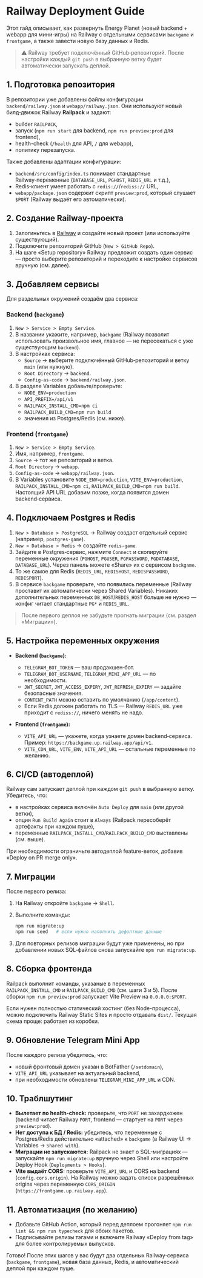 # Railway Deployment Guide

Этот гайд описывает, как развернуть Energy Planet (новый backend + webapp для мини-игры) на Railway с отдельными сервисами `backgame` и `frontgame`, а также завести новую базу данных и Redis.

> ⚠️ Railway требует подключённый GitHub‑репозиторий. После настройки каждый `git push` в выбранную ветку будет автоматически запускать деплой.

## 1. Подготовка репозитория

В репозитории уже добавлены файлы конфигурации `backend/railway.json` и `webapp/railway.json`. Они используют новый билд‑движок Railway **Railpack** и задают:

- builder `RAILPACK`,
- запуск (`npm run start` для backend, `npm run preview:prod` для frontend),
- health-check (`/health` для API, `/` для webapp),
- политику перезапуска.

Также добавлены адаптации конфигурации:

- `backend/src/config/index.ts` понимает стандартные Railway‑переменные (`DATABASE_URL`, `PGHOST`, `REDIS_URL` и т.д.),
- Redis‑клиент умеет работать с `redis://`/`rediss://` URL,
- `webapp/package.json` содержит скрипт `preview:prod`, который слушает `$PORT` (Railway выдаёт его автоматически).

## 2. Создание Railway‑проекта

1. Залогиньтесь в [Railway](https://railway.app/) и создайте новый проект (или используйте существующий).
2. Подключите репозиторий GitHub (`New > GitHub Repo`).
3. На шаге «Setup repository» Railway предложит создать один сервис — просто выберите репозиторий и переходите к настройке сервисов вручную (см. далее).

## 3. Добавляем сервисы

Для раздельных окружений создаём два сервисa:

### Backend (`backgame`)

1. `New > Service > Empty Service`.
2. В названии укажите, например, `backgame` (Railway позволит использовать произвольное имя, главное — не пересекаться с уже существующим `backend`).
3. В настройках сервиса:
   - `Source` → выберите подключённый GitHub‑репозиторий и ветку `main` (или нужную).
   - `Root Directory` → `backend`.
   - `Config-as-code` → `backend/railway.json`.
4. В разделе Variables добавьте/проверьте:
   - `NODE_ENV=production`
   - `API_PREFIX=/api/v1`
   - `RAILPACK_INSTALL_CMD=npm ci`
   - `RAILPACK_BUILD_CMD=npm run build`
   - значения из Postgres/Redis (см. ниже).

### Frontend (`frontgame`)

1. `New > Service > Empty Service`.
2. Имя, например, `frontgame`.
3. `Source` → тот же репозиторий и ветка.
4. `Root Directory` → `webapp`.
5. `Config-as-code` → `webapp/railway.json`.
6. В Variables установите `NODE_ENV=production`, `VITE_ENV=production`, `RAILPACK_INSTALL_CMD=npm ci`, `RAILPACK_BUILD_CMD=npm run build`. Настоящий API URL добавим позже, когда появится домен backend‑сервиса.

## 4. Подключаем Postgres и Redis

1. `New > Database > PostgreSQL` → Railway создаст отдельный сервис (например, `postgres-game`).
2. `New > Database > Redis` → создайте `redis-game`.
3. Зайдите в Postgres‑сервис, нажмите `Connect` и скопируйте переменные окружения (`PGHOST`, `PGUSER`, `PGPASSWORD`, `PGDATABASE`, `DATABASE_URL`). Через панель можете «Share» их с сервисом `backgame`.
4. То же самое для Redis (`REDIS_URL`, `REDISHOST`, `REDISPASSWORD`, `REDISPORT`).
5. В сервисе `backgame` проверьте, что появились переменные (Railway проставит их автоматически через Shared Variables). Никаких дополнительных переменных `DB_HOST`/`REDIS_HOST` больше не нужно — конфиг читает стандартные `PG*` и `REDIS_URL`.

> После первого деплоя не забудьте прогнать миграции (см. раздел «Миграции»).

## 5. Настройка переменных окружения

- **Backend (`backgame`):**
  - `TELEGRAM_BOT_TOKEN` — ваш продакшен‑бот.
  - `TELEGRAM_BOT_USERNAME`, `TELEGRAM_MINI_APP_URL` — по необходимости.
  - `JWT_SECRET`, `JWT_ACCESS_EXPIRY`, `JWT_REFRESH_EXPIRY` — задайте безопасные значения.
  - `CONTENT_PATH` можно оставить по умолчанию (`/app/content`).
  - Если Redis должен работать по TLS — Railway `REDIS_URL` уже приходит с `rediss://`, ничего менять не надо.

- **Frontend (`frontgame`):**
  - `VITE_API_URL` — укажете, когда узнаете домен backend‑сервиса. Пример: `https://backgame.up.railway.app/api/v1`.
  - `VITE_CDN_URL`, `VITE_ENV`, `VITE_API_URL` — остальные переменные по желанию.

## 6. CI/CD (автодеплой)

Railway сам запускает деплой при каждом `git push` в выбранную ветку. Убедитесь, что:

- в настройках сервиса включён `Auto Deploy` для `main` (или другой ветки),
- опция `Run Build Again` стоит в `Always` (Railpack пересоберёт артефакты при каждом пуше),
- переменные `RAILPACK_INSTALL_CMD`/`RAILPACK_BUILD_CMD` выставлены (см. выше).

При необходимости ограничьте автодеплой feature-веток, добавив «Deploy on PR merge only».

## 7. Миграции

После первого релиза:

1. На Railway откройте `backgame` → `Shell`.
2. Выполните команды:

   ```bash
   npm run migrate:up
   npm run seed   # если нужно наполнить дефолтные данные
   ```

3. Для повторных релизов миграции будут уже применены, но при добавлении новых SQL‑файлов снова запускайте `npm run migrate:up`.

## 8. Сборка фронтенда

Railpack выполнит команды, указаные в переменных `RAILPACK_INSTALL_CMD` и `RAILPACK_BUILD_CMD` (см. шаги 3 и 5). После сборки `npm run preview:prod` запускает Vite Preview на `0.0.0.0:$PORT`.

Если нужен полностью статический хостинг (без Node-процесса), можно подключить Railway Static Sites и просто отдавать `dist/`. Текущая схема проще: работает из коробки.

## 9. Обновление Telegram Mini App

После каждого релиза убедитесь, что:

- новый фронтовый домен указан в BotFather (`/setdomain`),
- `VITE_API_URL` указывает на актуальный backend,
- при необходимости обновлены `TELEGRAM_MINI_APP_URL` и CDN.

## 10. Траблшутинг

- **Вылетает по health-check:** проверьте, что `PORT` не захардкожен (backend читает Railway `PORT`, frontend — стартует на `PORT` через `preview:prod`).
- **Нет доступа к БД / Redis:** убедитесь, что переменные с Postgres/Redis действительно «attached» к `backgame` (в Railway UI → Variables → `Shared with`).
- **Миграции не запускаются:** Railpack не знает о SQL-миграциях — запускайте `npm run migrate:up` вручную через Shell или настройте Deploy Hook (`Deployments > Hooks`).
- **Vite выдаёт CORS:** проверьте `VITE_API_URL` и CORS на backend (`config.cors.origin`). На Railway можно задать список разрешённых origins через переменную `CORS_ORIGIN` (`https://frontgame.up.railway.app`).

## 11. Автоматизация (по желанию)

- Добавьте GitHub Action, который перед деплоем прогоняет `npm run lint && npm run typecheck` для обоих пакетов.
- Подписывайте релизы тэгами и включите Railway «Deploy from tag» для более контролируемых выпусков.

Готово! После этих шагов у вас будут два отдельных Railway‑сервиса (`backgame`, `frontgame`), новая база данных, Redis, и автоматический деплой при каждом пуше.

